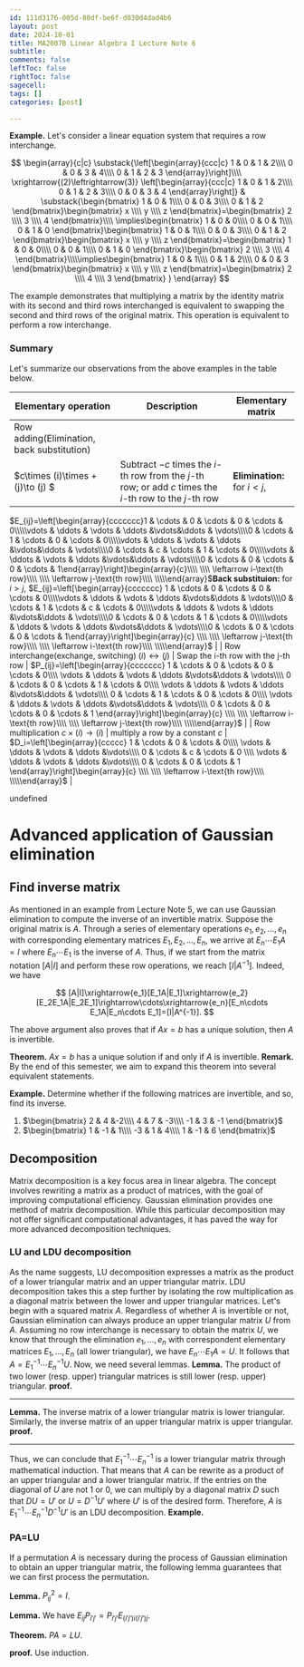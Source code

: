 ```yaml
---
id: 111d3176-005d-80df-be6f-d030d4dad4b6
layout: post
date: 2024-10-01
title: MA2007B Linear Algebra I Lecture Note 6
subtitle: 
comments: false
leftToc: false
rightToc: false
sagecell: 
tags: []
categories: [post]

---
```


**Example.** Let's consider a linear equation system that requires a row interchange.


$$
\begin{array}{c|c}
\substack{\left[\begin{array}{ccc|c}
1 & 0 & 1 & 2\\\\
0 & 0 & 3 & 4\\\\
0 & 1 & 2 & 3
\end{array}\right]\\\\
\xrightarrow{(2)\leftrightarrow(3)}
\left[\begin{array}{ccc|c}
1 & 0 & 1 & 2\\\\
0 & 1 & 2 & 3\\\\
0 & 0 & 3 & 4
\end{array}\right]} &
\substack{\begin{bmatrix}
1 & 0 & 1\\\\
0 & 0 & 3\\\\
0 & 1 & 2
\end{bmatrix}\begin{bmatrix}
x \\\\ y \\\\ z
\end{bmatrix}=\begin{bmatrix}
2 \\\\ 3 \\\\ 4
\end{bmatrix}\\\\
\implies\begin{bmatrix}
1 & 0 & 0\\\\
0 & 0 & 1\\\\
0 & 1 & 0
\end{bmatrix}\begin{bmatrix}
1 & 0 & 1\\\\
0 & 0 & 3\\\\
0 & 1 & 2
\end{bmatrix}\begin{bmatrix}
x \\\\ y \\\\ z
\end{bmatrix}=\begin{bmatrix}
1 & 0 & 0\\\\
0 & 0 & 1\\\\
0 & 1 & 0
\end{bmatrix}\begin{bmatrix}
2 \\\\ 3 \\\\ 4
\end{bmatrix}\\\\\implies\begin{bmatrix}
1 & 0 & 1\\\\
0 & 1 & 2\\\\
0 & 0 & 3
\end{bmatrix}\begin{bmatrix}
x \\\\ y \\\\ z
\end{bmatrix}=\begin{bmatrix}
2 \\\\ 4 \\\\ 3
\end{bmatrix}
}
\end{array}
$$


The example demonstrates that multiplying a matrix by the identity matrix with its second and third rows interchanged is equivalent to swapping the second and third rows of the original matrix. This operation is equivalent to perform a row interchange.


### Summary


Let's summarize our observations from the above examples in the table below.


| Elementary operation                                                          | Description                                                                                               | Elementary matrix                                                                                                                                                                                                                                                                                                                                                                                                                                                                                                                                                                                                                                                                                                                                                                                                                                                                                                                                                                                                                                                                                                                           |
| ----------------------------------------------------------------------------- | --------------------------------------------------------------------------------------------------------- | ------------------------------------------------------------------------------------------------------------------------------------------------------------------------------------------------------------------------------------------------------------------------------------------------------------------------------------------------------------------------------------------------------------------------------------------------------------------------------------------------------------------------------------------------------------------------------------------------------------------------------------------------------------------------------------------------------------------------------------------------------------------------------------------------------------------------------------------------------------------------------------------------------------------------------------------------------------------------------------------------------------------------------------------------------------------------------------------------------------------------------------------- |
|  Row adding(Elimination, back substitution)
$c\times (i)\times + (j)\to (j) $ | Subtract $-c$ times the $i$-th row from the $j$-th row; or add $c$ times the $i$-th row to the $j$-th row | **Elimination:** for $i<j$,
$E_{ij}=\left[\begin{array}{ccccccc}1 & \cdots & 0 & \cdots & 0 & \cdots & 0\\\\\vdots & \ddots & \vdots & \ddots &\vdots&\ddots & \vdots\\\\0 & \cdots & 1 & \cdots & 0 & \cdots & 0\\\\\vdots & \ddots & \vdots & \ddots &\vdots&\ddots & \vdots\\\\0 & \cdots & c & \cdots & 1 & \cdots & 0\\\\\vdots & \ddots & \vdots & \ddots &\vdots&\ddots & \vdots\\\\0 & \cdots & 0 & \cdots & 0 & \cdots & 1\end{array}\right]\begin{array}{c}\\\\ \\\\ \leftarrow i-\text{th row}\\\\ \\\\ \leftarrow j-\text{th row}\\\\ \\\\\end{array}$**Back substituion:** for $i>j,$
$E_{ij}=\left[\begin{array}{ccccccc}
1 & \cdots & 0 & \cdots & 0 & \cdots & 0\\\\\vdots & \ddots & \vdots & \ddots &\vdots&\ddots & \vdots\\\\0 & \cdots & 1 & \cdots & c & \cdots & 0\\\\\vdots & \ddots & \vdots & \ddots &\vdots&\ddots & \vdots\\\\0 & \cdots & 0 & \cdots & 1 & \cdots & 0\\\\\vdots & \ddots & \vdots & \ddots &\vdots&\ddots & \vdots\\\\0 & \cdots & 0 & \cdots & 0 & \cdots & 1\end{array}\right]\begin{array}{c} \\\\ \\\\ \leftarrow j-\text{th row}\\\\ \\\\ \leftarrow i-\text{th row}\\\\ \\\\\end{array}$ |
| Row interchange(exchange, switching)
$(i)\leftrightarrow(j)$                  | Swap the i-th row with the j-th row                                                                       | $P_{ij}=\left[\begin{array}{ccccccc}
1 & \cdots & 0 & \cdots & 0 & \cdots & 0\\\\
\vdots & \ddots & \vdots & \ddots &\vdots&\ddots & \vdots\\\\
0 & \cdots & 0 & \cdots & 1 & \cdots & 0\\\\
\vdots & \ddots & \vdots & \ddots &\vdots&\ddots & \vdots\\\\
0 & \cdots & 1 & \cdots & 0 & \cdots & 0\\\\
\vdots & \ddots & \vdots & \ddots &\vdots&\ddots & \vdots\\\\
0 & \cdots & 0 & \cdots & 0 & \cdots & 1
\end{array}\right]\begin{array}{c} \\\\ \\\\ \leftarrow i-\text{th row}\\\\ \\\\ \leftarrow j-\text{th row}\\\\ \\\\\end{array}$                                                                                                                                                                                                                                                                                                                                                                                                                                                                                                                                                                                             |
| Row multiplication
$c\times (i)\to(i)$                                        | multiply a row by a constant $c$                                                                          | $D_i=\left[\begin{array}{ccccc}
1 & \cdots & 0 & \cdots & 0\\\\
\vdots & \ddots & \vdots & \ddots &\vdots\\\\
0 & \cdots & c & \cdots & 0 \\\\
\vdots & \ddots & \vdots & \ddots &\vdots\\\\
0 & \cdots & 0 & \cdots & 1
\end{array}\right]\begin{array}{c} \\\\ \\\\ \leftarrow i-\text{th row}\\\\ \\\\\end{array}$                                                                                                                                                                                                                                                                                                                                                                                                                                                                                                                                                                                                                                                                                                                                                                                                                       |

undefined
# Advanced application of Gaussian elimination


## Find inverse matrix


As mentioned in an example from Lecture Note 5, we can use Gaussian elimination to compute the inverse of an invertible matrix. Suppose the original matrix is $A$. Through a series of elementary operations $e_1,e_2,\ldots,e_n$ with corresponding elementary matrices $E_1, E_2,\ldots,E_n$, we arrive at $E_n\cdots E_1A=I$ where $E_n\cdots E_1$ is the inverse of $A$. Thus, if we start from the matrix notation $[A|I]$ and perform these row operations, we reach $[I|A^{-1}]$. Indeed, we have


$$
[A|I]\xrightarrow{e_1}[E_1A|E_1]\xrightarrow{e_2}[E_2E_1A|E_2E_1]\rightarrow\cdots\xrightarrow{e_n}[E_n\cdots E_1A|E_n\cdots E_1]=[I|A^{-1}].
$$


The above argument also proves that if $Ax=b$ has a unique solution, then $A$ is invertible.


**Theorem.** $Ax=b$ has a unique solution if and only if $A$ is invertible.
**Remark.** By the end of this semester, we aim to expand this theorem into several equivalent statements.


**Example.** Determine whether if the following matrices are invertible, and so, find its inverse.

1. $\begin{bmatrix}
2 & 4 &-2\\\\
4 & 7 & -3\\\\
-1 & 3 & -1
\end{bmatrix}$
2. $\begin{bmatrix}
1 & -1 & 1\\\\
-3 & 1 & 4\\\\
1 & -1 & 6
\end{bmatrix}$

## Decomposition


Matrix decomposition is a key focus area in linear algebra. The concept involves rewriting a matrix as a product of matrices, with the goal of improving computational efficiency. Gaussian elimination provides one method of matrix decomposition. While this particular decomposition may not offer significant computational advantages, it has paved the way for more advanced decomposition techniques.


### LU and LDU decomposition


As the name suggests, LU decomposition expresses a matrix as the product of a lower triangular matrix and an upper triangular matrix. LDU decomposition takes this a step further by isolating the row multiplication as a diagonal matrix between the lower and upper triangular matrices.
Let's begin with a squared matrix $A$. Regardless of whether $A$ is invertible or not, Gaussian elimination can always produce an upper triangular matrix $U$ from $A$. Assuming no row interchange is necessary to obtain the matrix $U$, we know that through the elimination $e_1,\ldots,e_n$ with correspondent elementary matrices $E_1,\ldots, E_n$ (all lower triangular), we have $E_{n}\cdots E_1A=U$. It follows that $A= E_1^{-1}\cdots E_n^{-1}U$. Now, we need several lemmas.
**Lemma.** The product of two lower (resp. upper) triangular matrices is still lower (resp. upper) triangular.
**proof.**


---


**Lemma.** The inverse matrix of a lower triangular matrix is lower triangular. Similarly, the inverse matrix of an upper triangular matrix is upper triangular.
**proof.**


---


Thus, we can conclude that $E_1^{-1}\cdots E_n^{-1}$ is a lower triangular matrix through mathematical induction. That means that $A$ can be rewrite as a product of an upper triangular and a lower triangular matrix. 
If the entries on the diagonal of $U$ are not $1$ or $0$, we can multiply by a diagonal matrix $D$ such that $DU=U'$ or $U=D^{-1}U'$ where $U'$ is of the desired form. Therefore, $A$ is $E_1^{-1}\cdots E_n^{-1}D^{-1}U'$ is an LDU decomposition.
**Example.**


### PA=LU


If a permutation $A$ is necessary during the process of Gaussian elimination to obtain an upper triangular matrix, the following lemma guarantees that we can first process the permutation.


**Lemma.** $P_{ij}^2=I$.


**Lemma.** We have $E_{ij}P_{i'j'}=P_{i'j'}E_{(i'j')i(i'j')j}$.


**Theorem.** $PA=LU$.


**proof.** Use induction.

